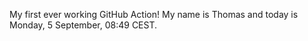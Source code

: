 My first ever working GitHub Action!
My name is Thomas and today is Monday, 5 September, 08:49 CEST. 
